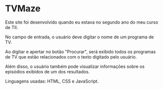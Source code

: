 # TVMaze

Este site foi desenvolvido quando eu estava no segundo ano do meu curso de TII. 

No campo de entrada, o usuário deve digitar o nome de um programa de TV. 

Ao digitar e apertar no botão "Procurar", será exibido todos os programas de TV que estão relacionados com o texto digitado pelo usuário.

Além disso, o usuário também pode visualizar informações sobre os episódios exibidos de um dos resultados. 

Linguagens usadas: HTML, CSS e JavaScript.
